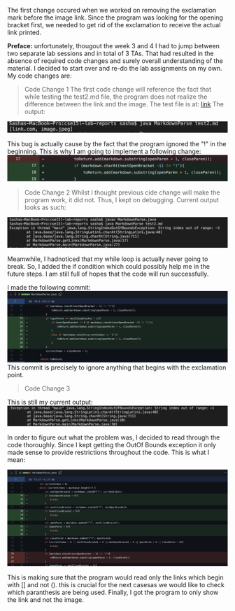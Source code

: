 The first change occured when we worked on removing the exclamation mark before the image link. Since the program was looking for the opening bracket first,
we needed to get rid of the exclamation to receive the actual link printed.


**Preface:** unfortunately, thougout the week 3 and 4 I had to jump between two separate lab sessions and in total of 3 TAs. That had resulted in the absence of 
required code changes and surely overall understanding of the material. I decided to start over and re-do the lab assignments on my own. My code changes are: 


> Code Change 1
The first code change will reference the fact that while testing the test2.md file, the program does not realize the difference between the link and the image. The test file is at:
[link](https://github.com/AleksandraStashkova/cse15l-lab-reports/blob/main/test2.md)
The output:

![image](SS1.png)

This bug is actually cause by the fact that the program ignored the "!" in the beginning. This is why I am going to implement a following change:
 ![image](CC1.png)


 > Code Change 2
 Whilst I thought previous cide change will make the program work, it did not. Thus, I kept on debugging. Current output looks as such:

 ![image](SS2.png)

Meamwhile, I hadnoticed that my while loop is actually never going to break. So, I added the if condition which could possibly help me in the future steps. I am still full of hopes that the code will run successfully.

I made the following commit:
![Image](commit.png)
This commit is precisely to ignore anything that begins with the exclamation point. 

> Code Change 3

This is still my current output:
![image](SS3.png)

In order to figure out what the problem was, I decided to read through the code thoroughly. Since I kept getting the OutOf Bounds exception it only made sense to provide restrictions throughout the code. This is what I mean:

![image](CC3.png)

This is making sure that the program would read only the links which begin with [] and not (). this is crucial for the next casesas we would like to check which paranthesis are being used.
Finally, I got the program to only show the link and not the image. 
